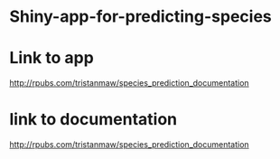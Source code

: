 # Shiny-app-for-predicting-species
# Link to app
http://rpubs.com/tristanmaw/species_prediction_documentation


# link to documentation
http://rpubs.com/tristanmaw/species_prediction_documentation
